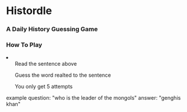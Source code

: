 <h1>Histordle</h1>
<h3>A Daily History Guessing Game</h3>

<h3>How To Play</h3>
<li>
  <ul>Read the sentence above</ul>
  <ul>Guess the word realted to the sentence</ul>
  <ul>You only get 5 attempts</ul>
</li>
  example
  question: "who is the leader of the mongols"
  answer: "genghis khan"
  


  


